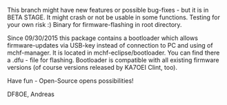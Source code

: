 This branch might have new features or possible bug-fixes - but it is in BETA STAGE. It might crash or not be usable in some functions. Testing for your own risk :) Binary for firmware-flashing in root directory.

Since 09/30/2015 this package contains a bootloader which allows firmware-updates via USB-key instead of connection to PC and using of mchf-manager. It is located in mchf-eclipse/bootloader. You can find there a .dfu - file for flashing. Bootloader is compatible with all existing firmware versions (of course versions released by KA7OEI Clint, too).

Have fun - Open-Source opens possibilities!

DF8OE, Andreas